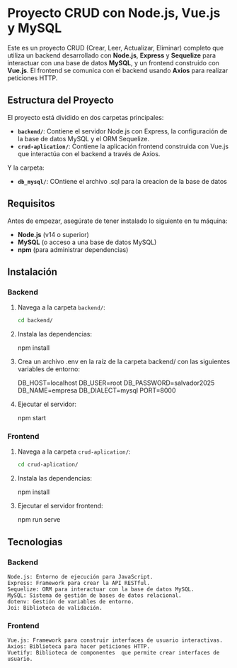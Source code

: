 # Proyecto CRUD con Node.js, Vue.js y MySQL

Este es un proyecto CRUD (Crear, Leer, Actualizar, Eliminar) completo que utiliza un backend desarrollado con **Node.js**, **Express** y **Sequelize** para interactuar con una base de datos **MySQL**, y un frontend construido con **Vue.js**. El frontend se comunica con el backend usando **Axios** para realizar peticiones HTTP.

## Estructura del Proyecto

El proyecto está dividido en dos carpetas principales:

- **`backend/`**: Contiene el servidor Node.js con Express, la configuración de la base de datos MySQL y el ORM Sequelize.
- **`crud-aplication/`**: Contiene la aplicación frontend construida con Vue.js que interactúa con el backend a través de Axios.

Y la carpeta:
- **`db_mysql/`**: COntiene el archivo .sql para la creacion de la base de datos

## Requisitos

Antes de empezar, asegúrate de tener instalado lo siguiente en tu máquina:

- **Node.js** (v14 o superior)
- **MySQL** (o acceso a una base de datos MySQL)
- **npm** (para administrar dependencias)

## Instalación

### Backend

1. Navega a la carpeta `backend/`:

   ```bash
   cd backend/

2. Instala las dependencias:

   npm install

3. Crea un archivo .env en la raíz de la carpeta backend/ con las siguientes variables de entorno:

    DB_HOST=localhost
    DB_USER=root
    DB_PASSWORD=salvador2025
    DB_NAME=empresa
    DB_DIALECT=mysql
    PORT=8000

4. Ejecutar el servidor:

    npm start


### Frontend

1. Navega a la carpeta `crud-aplication/`:

   ```bash
   cd crud-aplication/

2. Instala las dependencias:

   npm install

3. Ejecutar el servidor frontend:

    npm run serve


## Tecnologias

### Backend
    Node.js: Entorno de ejecución para JavaScript.
    Express: Framework para crear la API RESTful.
    Sequelize: ORM para interactuar con la base de datos MySQL.
    MySQL: Sistema de gestión de bases de datos relacional.
    dotenv: Gestión de variables de entorno.
    Joi: Biblioteca de validación.

### Frontend
    Vue.js: Framework para construir interfaces de usuario interactivas.
    Axios: Biblioteca para hacer peticiones HTTP.
    Vuetify: Biblioteca de componentes  que permite crear interfaces de usuario.
